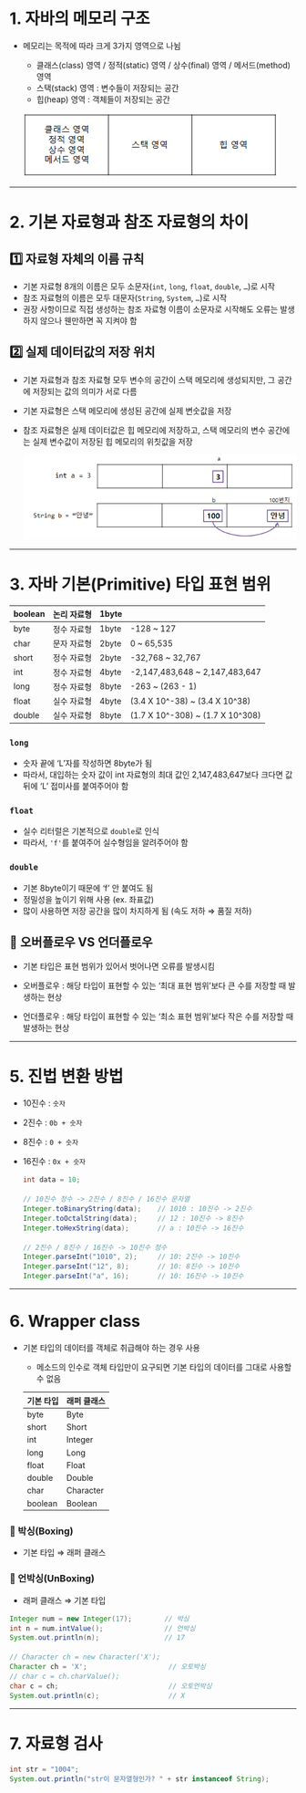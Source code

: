 # 1. 자바의 메모리 구조

- 메모리는 목적에 따라 크게 3가지 영역으로 나뉨
    - 클래스(class) 영역 / 정적(static) 영역 / 상수(final) 영역 / 메서드(method) 영역
    - 스택(stack) 영역 : 변수들이 저장되는 공간
    - 힙(heap) 영역 : 객체들이 저장되는 공간
    
    ![Untitled](./images/2-1.png)
    

---

# 2. 기본 자료형과 참조 자료형의 차이

## 1️⃣ 자료형 자체의 이름 규칙

- 기본 자료형 8개의 이름은 모두 소문자(`int`, `long`, `float`, `double`, `…`)로 시작
- 참조 자료형의 이름은 모두 대문자(`String`, `System`, `…`)로 시작
- 권장 사항이므로 직접 생성하는 참조 자료형 이름이 소문자로 시작해도 오류는 발생하지 않으나 웬만하면 꼭 지켜야 함

## 2️⃣ 실제 데이터값의 저장 위치

- 기본 자료형과 참조 자료형 모두 변수의 공간이 스택 메모리에 생성되지만, 그 공간에 저장되는 값의 의미가 서로 다름
- 기본 자료형은 스택 메모리에 생성된 공간에 실제 변숫값을 저장
- 참조 자료형은 실제 데이터값은 힙 메모리에 저장하고, 스택 메모리의 변수 공간에는 실제 변수값이 저장된 힙 메모리의 위칫값을 저장
    
    ![Untitled](./images/2-2.png)
    

---

# 3. 자바 기본(Primitive) 타입 표현 범위

| boolean | 논리 자료형 | 1byte |  |
| --- | --- | --- | --- |
| byte | 정수 자료형 | 1byte | -128 ~ 127 |
| char | 문자 자료형 | 2byte | 0 ~ 65,535 |
| short | 정수 자료형 | 2byte | -32,768 ~ 32,767 |
| int | 정수 자료형 | 4byte | -2,147,483,648 ~ 2,147,483,647 |
| long | 정수 자료형 | 8byte | -263 ~ (263 - 1) |
| float | 실수 자료형 | 4byte | (3.4 X 10^-38) ~ (3.4 X 10^38) |
| double | 실수 자료형 | 8byte | (1.7 X 10^-308) ~ (1.7 X 10^308) |

### `long`

- 숫자 끝에 ‘L’자를 작성하면 8byte가 됨
- 따라서, 대입하는 숫자 값이 int 자료형의 최대 값인 2,147,483,647보다 크다면 값 뒤에 ‘L’ 접미사를 붙여주어야 함

### `float`

- 실수 리터럴은 기본적으로 `double`로 인식
- 따라서, `'f'`를 붙여주어 실수형임을 알려주어야 함

### `double`

- 기본 8byte이기 때문에 ‘f’ 안 붙여도 됨
- 정밀성을 높이기 위해 사용 (ex. 좌표값)
- 많이 사용하면 저장 공간을 많이 차지하게 됨 (속도 저하 ⇒ 품질 저하)

## 🍋 오버플로우 VS 언더플로우

- 기본 타입은 표현 범위가 있어서 벗어나면 오류를 발생시킴

- 오버플로우 : 해당 타입이 표현할 수 있는 ‘최대 표현 범위’보다 큰 수를 저장할 때 발생하는 현상

- 언더플로우 : 해당 타입이 표현할 수 있는 ‘최소 표현 범위’보다 작은 수를 저장할 때 발생하는 현상

---

# 5. 진법 변환 방법

- 10진수 : `숫자`
- 2진수 : `0b + 숫자`
- 8진수 : `0 + 숫자`
- 16진수 : `0x + 숫자`
    
    ```java
    int data = 10;
    
    // 10진수 정수 -> 2진수 / 8진수 / 16진수 문자열
    Integer.toBinaryString(data);    // 1010 : 10진수 -> 2진수
    Integer.toOctalString(data);     // 12 : 10진수 -> 8진수
    Integer.toHexString(data);       // a : 10진수 -> 16진수
    
    // 2진수 / 8진수 / 16진수 -> 10진수 정수
    Integer.parseInt("1010", 2);     // 10: 2진수 -> 10진수
    Integer.parseInt("12", 8);       // 10: 8진수 -> 10진수
    Integer.parseInt("a", 16);       // 10: 16진수 -> 10진수
    ```
    

---

# 6. Wrapper class

- 기본 타입의 데이터를 객체로 취급해야 하는 경우 사용
    - 메소드의 인수로 객체 타입만이 요구되면 기본 타입의 데이터를 그대로 사용할 수 없음
    
    | 기본 타입 | 래퍼 클래스 |
    | --- | --- |
    | byte | Byte |
    | short | Short |
    | int | Integer |
    | long | Long |
    | float | Float |
    | double | Double |
    | char | Character |
    | boolean | Boolean |

### 🍇 박싱(Boxing)

- 기본 타입 ⇒ 래퍼 클래스

### 🍇 언박싱(UnBoxing)

- 래퍼 클래스 ⇒ 기본 타입

```java
Integer num = new Integer(17);        // 박싱
int n = num.intValue();               // 언박싱
System.out.println(n);                // 17

// Character ch = new Character('X');
Character ch = 'X';                    // 오토박싱
// char c = ch.charValue();
char c = ch;                           // 오토언박싱
System.out.println(c);                 // X
```

---

# 7. 자료형 검사

```java
int str = "1004";
System.out.println("str이 문자열형인가? " + str instanceof String);
```